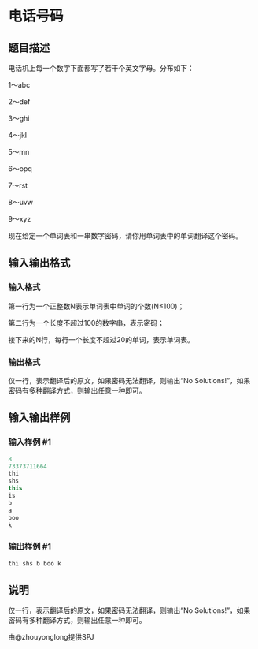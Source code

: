 # 电话号码

## 题目描述

电话机上每一个数字下面都写了若干个英文字母。分布如下：

1～abc

2～def

3～ghi

4～jkl

5～mn

6～opq

7～rst

8～uvw

9～xyz

现在给定一个单词表和一串数字密码，请你用单词表中的单词翻译这个密码。

## 输入输出格式

### 输入格式

第一行为一个正整数N表示单词表中单词的个数(N≤100)；

第二行为一个长度不超过100的数字串，表示密码；

接下来的N行，每行一个长度不超过20的单词，表示单词表。

### 输出格式

仅一行，表示翻译后的原文，如果密码无法翻译，则输出“No Solutions!”，如果密码有多种翻译方式，则输出任意一种即可。

## 输入输出样例

### 输入样例 #1

```cpp
8
73373711664
thi
shs
this
is
b
a
boo
k
```


### 输出样例 #1

```cpp
thi shs b boo k
```


## 说明

仅一行，表示翻译后的原文，如果密码无法翻译，则输出“No Solutions!”，如果密码有多种翻译方式，则输出任意一种即可。

由@zhouyonglong提供SPJ

